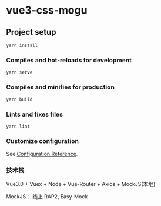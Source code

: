 # vue3-css-mogu

## Project setup

```
yarn install
```

### Compiles and hot-reloads for development

```
yarn serve
```

### Compiles and minifies for production

```
yarn build
```

### Lints and fixes files

```
yarn lint
```

### Customize configuration

See [Configuration Reference](https://cli.vuejs.org/config/).

### 技术栈

Vue3.0 + Vuex + Node + Vue-Router + Axios + MockJS(本地)

MockJS： 线上 RAP2, Easy-Mock
